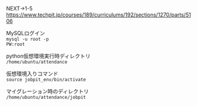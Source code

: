 
NEXT→1-5 https://www.techpit.jp/courses/189/curriculums/192/sections/1270/parts/5106

MySQLログイン
<br>``` mysql -u root -p ```
<br>```PW:root ```

python仮想環境実行時ディレクトリ
<br>```/home/ubuntu/attendance```

仮想環境入りコマンド
<br>```source jobpit_env/bin/activate```

マイグレーション時のディレクトリ
<br>```/home/ubuntu/attendance/jobpit```
